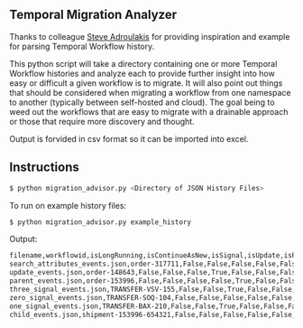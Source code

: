 ## Temporal Migration Analyzer
Thanks to colleague [Steve Adroulakis](https://github.com/steveandroulakis) for providing inspiration and example for parsing Temporal Workflow history.

This python script will take a directory containing one or more Temporal Workflow histories and analyze each to provide further insight into how easy or difficult a given workflow is to migrate. It will also point out things that should be considered when migrating a workflow from one namespace to another (typically between self-hosted and cloud). The goal being to weed out the workflows that are easy to migrate with a drainable approach or those that require more discovery and thought.

Output is forvided in csv format so it can be imported into excel.

## Instructions
```bash
$ python migration_advisor.py <Directory of JSON History Files>
```

To run on example history files:

```bash
$ python migration_advisor.py example_history
```

Output:
```bash
filename,workflowid,isLongRunning,isContinueAsNew,isSignal,isUpdate,isParent,isChild,isInputSearchAttribute,isUpsertSearchAttributes,recommendation
search_attributes_events.json,order-317711,False,False,False,False,False,False,False,True,drainable
update_events.json,order-148643,False,False,False,True,False,False,False,False,custom
parent_events.json,order-153996,False,False,False,False,True,False,False,False,custom
three_signal_events.json,TRANSFER-VSV-155,False,False,True,False,False,False,False,False,custom
zero_signal_events.json,TRANSFER-SOQ-104,False,False,False,False,False,False,False,False,drainable
one_signal_events.json,TRANSFER-BAX-210,False,False,True,False,False,False,False,False,custom
child_events.json,shipment-153996-654321,False,False,False,False,False,True,False,False,custom
```

